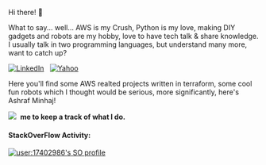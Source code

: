 Hi there! 👋

What to say... well... AWS is my Crush, Python is my love, making DIY gadgets and robots are my hobby, love to have tech talk & share knowledge. I usually talk in two programming languages, but understand many more, want to catch up?

<a href="https://www.linkedin.com/in/ashraf-minhaj/"><img alt="LinkedIn" src="https://img.shields.io/badge/linkedin%20-%230077B5.svg?&style=flat&logo=linkedin&logoColor=white"/></a> &nbsp; <a href="mailto: ashraf_minhaj@yahoo.com"><img alt="Yahoo" src="https://img.shields.io/badge/-Email-white" /></a> &nbsp;

Here you'll find some AWS realted projects written in terraform, some cool fun robots which I thought would be serious, more significantly, here's Ashraf Minhaj!

[![](https://img.shields.io/github/followers/ashraf-minhaj?label=follow&style=social)](https://github.com/ashraf-minhaj)&nbsp; **me to keep a track of what I do.** 

#### StackOverFlow Activity:
[![user:17402986's SO profile](https://stackoverflow-readme-profile.johannchopin.fr/profile-small/17402986?theme=dark)](https://stackoverflow.com/users/17402986/ashraf-minhaj) 
<!-- [![user:17402986's ranking for amazon-web-services](https://stackoverflow-readme-profile.johannchopin.fr/tags-league-ranking/amazon-web-services/17402986?theme=dark)](https://stackoverflow-readme-profile.vercel.app/tags-league/amazon-web-services/users/17402986) 
 -->
